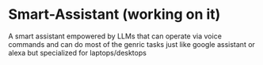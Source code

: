 # Smart-Assistant (working on it)
A smart assistant empowered by LLMs that can operate via voice commands and can do most of the genric tasks just like google assistant or alexa but specialized for laptops/desktops
